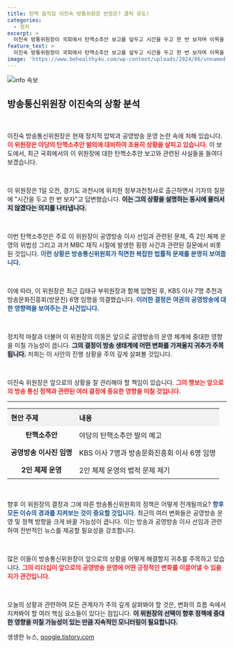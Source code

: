 ```yaml
---
title: 탄핵 움직임 이진숙 방통위원장 반응은? 클릭 유도!
categories:
  - 정치
excerpt: >
  이진숙 방통위원장이 국회에서 탄핵소추안 보고를 앞두고 시간을 두고 한 번 보자며 이목을 집중시키고 있습니다. 공영방송 이사 선임 논란 속, 그가 피한 질문들은 어떤 파장을 일으킬까요? 클릭해 확인해보세요!
feature_text: >
  이진숙 방통위원장이 국회에서 탄핵소추안 보고를 앞두고 시간을 두고 한 번 보자며 이목을 집중시키고 있습니다. 공영방송 이사 선임 논란 속, 그가 피한 질문들은 어떤 파장을 일으킬까요? 클릭해 확인해보세요!
image: 'https://www.behealthy4u.com/wp-content/uploads/2024/06/unnamed-file.png'
---
```


<p><img src="https://www.behealthy4u.com/wp-content/uploads/2024/06/unnamed-file.png" alt="info 속보" /></p>

<h2 data-ke-size="size26">방송통신위원장 이진숙의 상황 분석</h2>

<p data-ke-size="size16">&nbsp;</p>

<p>이진숙 방송통신위원장은 현재 정치적 압박과 공영방송 운영 논란 속에 처해 있습니다. <b><span style="color: #ee2323;">이 위원장은 야당의 탄핵소추안 발의에 대비하여 조용히 상황을 살피고 있습니다.</span></b> 이 보도에서, 최근 국회에서의 이 위원장에 대한 탄핵소추안 보고와 관련된 사실들을 들여다 보겠습니다. </p>

<p data-ke-size="size16">&nbsp;</p>

<p>이 위원장은 1일 오전, 경기도 과천시에 위치한 정부과천청사로 출근하면서 기자의 질문에 "시간을 두고 한 번 보자"고 답변했습니다. <b><span style="background-color: #21538527;">이는 그의 상황을 설명하는 동시에 물러서지 않겠다는 의지를 나타냅니다.</span></b> </p>

<p data-ke-size="size16">&nbsp;</p>

<p>이번 탄핵소추안은 주로 이 위원장이 공영방송 이사 선임과 관련된 문제, 즉 2인 체제 운영의 위법성 그리고 과거 MBC 재직 시절에 발생한 횡령 사건과 관련된 질문에서 비롯된 것입니다. <b><span style="color: #1a5490;">이런 상황은 방송통신위원회가 직면한 복잡한 법률적 문제를 분명히 보여줍니다.</span></b> </p>

<p data-ke-size="size16">&nbsp;</p>

<p>이에 따라, 이 위원장은 최근 김태규 부위원장과 함께 임명된 후, KBS 이사 7명 추천과 방송문화진흥회(방문진) 6명 임명을 의결했습니다. <b><span style="color: #1a5490;">이러한 결정은 여권의 공영방송에 대한 영향력을 보여주는 큰 사건입니다.</span></b> </p>

<p data-ke-size="size16">&nbsp;</p>

<p>정치적 마찰과 더불어 이 위원장의 이동은 앞으로 공영방송의 운영 체계에 중대한 영향을 미칠 가능성이 큽니다. <b><span style="background-color: #21538527;">그의 결정이 방송 생태계에 어떤 변화를 가져올지 귀추가 주목됩니다.</span></b> 저희는 이 사안의 진행 상황을 주의 깊게 살펴볼 것입니다. </p>

<p data-ke-size="size16">&nbsp;</p>

<p>이진숙 위원장은 앞으로의 상황을 잘 관리해야 할 책임이 있습니다. <b><span style="color: #ee2323;">그의 행보는 앞으로의 방송 통신 정책과 관련된 여러 결정에 중요한 영향을 미칠 것입니다.</span></b></p>

<hr>

<table style="width: 100%; border-collapse: collapse; margin-top: 15px;">
    <tr>
        <th style="text-align: left; background-color: #f2f2f2; padding: 8px;">현안 주제</th>
        <th style="text-align: left; background-color: #f2f2f2; padding: 8px;">내용</th>
    </tr>
    <tr>
        <td style="text-align: center; height: 17px;"><b>탄핵소추안</b></td>
        <td style="text-align: left; padding: 8px;">야당의 탄핵소추안 발의 예고</td>
    </tr>
    <tr>
        <td style="text-align: center; height: 17px;"><b>공영방송 이사진 임명</b></td>
        <td style="text-align: left; padding: 8px;">KBS 이사 7명과 방송문화진흥회 이사 6명 임명</td>
    </tr>
    <tr>
        <td style="text-align: center; height: 17px;"><b>2인 체제 운영</b></td>
        <td style="text-align: left; padding: 8px;">2인 체제 운영의 법적 문제 제기</td>
    </tr>
</table>

<p data-ke-size="size16">&nbsp;</p>

<p>향후 이 위원장의 결정과 그에 따른 방송통신위원회의 정책은 어떻게 전개될까요? <b><span style="color: #1a5490;">향후 모든 이슈의 경과를 지켜보는 것이 중요할 것입니다.</span></b> 최근의 여러 변화들은 공영방송 운영 및 정책 방향을 크게 바꿀 가능성이 큽니다. 이는 방송과 공영방송 이사 선임과 관련하여 전반적인 뉴스를 제공할 필요성을 강조합니다. </p>

<p data-ke-size="size16">&nbsp;</p>

<p>많은 이들이 방송통신위원장이 앞으로의 상황을 어떻게 해결할지 귀추를 주목하고 있습니다. <b><span style="color: #ee2323;">그의 리더십이 앞으로의 공영방송 운영에 어떤 긍정적인 변화를 이끌어낼 수 있을지가 관건입니다.</span></b> </p>

<p data-ke-size="size16">&nbsp;</p>

<p>오늘의 상황과 관련하여 모든 관계자가 주의 깊게 살펴봐야 할 것은, 변화의 흐름 속에서 지켜봐야 할 여러 핵심 요소들이 있다는 점입니다. <b><span style="background-color: #21538527;">이 위원장의 선택이 향후 정책에 중대한 영향을 미칠 가능성이 있는 만큼 지속적인 모니터링이 필요합니다.</span></b></p>
생생한 뉴스, <a href="https://qoogle.tistory.com" rel="dofollow">qoogle.tistory.com</a>


